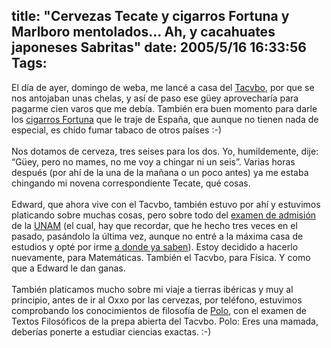 title: "Cervezas Tecate y cigarros Fortuna y Marlboro mentolados... Ah, y cacahuates japoneses Sabritas"
date: 2005/5/16 16:33:56
Tags: 
---
El día de ayer, domingo de weba, me lancé a casa del <a target="_blank" href="http://www.tacvbo.net">Tacvbo</a>,
por que se nos antojaban unas chelas, y así de paso ese güey
aprovecharía para pagarme cien varos que me debía. También era buen
momento para darle los <a target="_blank" href="http://www.20minutos.es/noticia/15004/2/">cigarros Fortuna</a> que le traje de España, que aunque no tienen nada de especial, es chido fumar tabaco de otros países :-)<br/><br/>
Nos dotamos de cerveza, tres seises para los dos. Yo, humildemente,
dije: &#8220;Güey, pero no mames, no me voy a chingar ni un seis&#8221;. Varias
horas después (por ahí de la una de la mañana o un poco antes) ya me
estaba chingando mi novena correspondiente Tecate, qué cosas.<br/><br/>
Edward, que ahora vive con el Tacvbo, también estuvo por ahí y estuvimos platicando sobre muchas cosas, pero sobre todo del <a target="_blank" href="http://www.escolar.unam.mx/Junio2005/">examen de admisión</a> de la <a target="_blank" href="http://www.unam.mx">UNAM</a>
(el cual, hay que recordar, que he hecho tres veces en el pasado,
pasándolo la última vez, aunque no entré a la máxima casa de estudios y
opté por irme <a href="http://www.uia.mx/" target="_blank">a donde ya saben</a>). Estoy decidido a hacerlo nuevamente,
para Matemáticas. También el Tacvbo, para Física. Y como que a Edward
le dan ganas.<br/><br/>
También platicamos mucho sobre mi viaje a tierras ibéricas y muy al
principio, antes de ir al Oxxo por las cervezas, por teléfono,
estuvimos comprobando los conocimientos de filosofía de <a target="_blank" href="http://www.pitakill.net">Polo</a>,
con el examen de Textos Filosóficos de la prepa abierta del Tacvbo.
Polo: Eres una mamada, deberías ponerte a estudiar ciencias exactas. :-)<br/><br/><br/>
